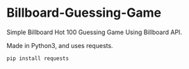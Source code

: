# Billboard-Guessing-Game

Simple Billboard Hot 100 Guessing Game Using Billboard API.

Made in Python3, and uses requests.

`pip install requests` 

